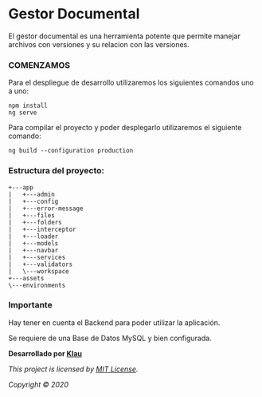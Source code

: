 # Gestor Documental

El gestor documental es una herramienta potente que permite manejar archivos con versiones y su relacion con las versiones.

### COMENZAMOS

Para el despliegue de desarrollo utilizaremos los siguientes comandos uno a uno:

```
npm install
ng serve
```

Para compilar el proyecto y poder desplegarlo utilizaremos el siguiente comando:
```
ng build --configuration production
```

### Estructura del proyecto:
```
+---app
|   +---admin
|   +---config
|   +---error-message
|   +---files
|   +---folders
|   +---interceptor
|   +---loader
|   +---models
|   +---navbar
|   +---services
|   +---validators
|   \---workspace
+---assets
\---environments

```

### Importante

Hay tener en cuenta el Backend para poder utilizar la aplicación.

Se requiere de una Base de Datos MySQL y bien configurada.


**Desarrollado por [Klau](https://github.com/klaudiusmiskinis)**


*This project is licensed by [MIT License](https://api.github.com/licenses/mit).*

*Copyright © 2020*


